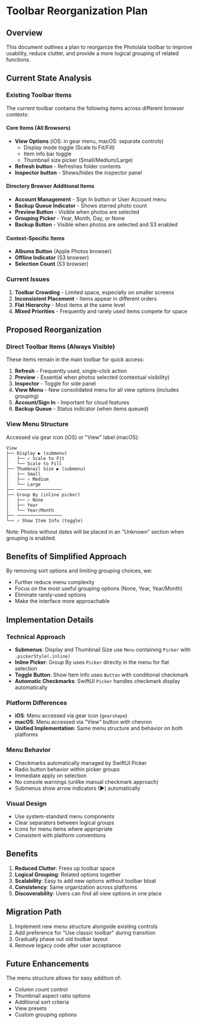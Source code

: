 # Toolbar Reorganization Plan

## Overview

This document outlines a plan to reorganize the Photolala toolbar to improve usability, reduce clutter, and provide a more logical grouping of related functions.

## Current State Analysis

### Existing Toolbar Items

The current toolbar contains the following items across different browser contexts:

#### Core Items (All Browsers)
- **View Options** (iOS: in gear menu, macOS: separate controls)
  - Display mode toggle (Scale to Fit/Fill)
  - Item info bar toggle
  - Thumbnail size picker (Small/Medium/Large)
- **Refresh button** - Refreshes folder contents
- **Inspector button** - Shows/hides the inspector panel

#### Directory Browser Additional Items
- **Account Management** - Sign In button or User Account menu
- **Backup Queue Indicator** - Shows starred photo count
- **Preview Button** - Visible when photos are selected
- **Grouping Picker** - Year, Month, Day, or None
- **Backup Button** - Visible when photos are selected and S3 enabled

#### Context-Specific Items
- **Albums Button** (Apple Photos browser)
- **Offline Indicator** (S3 browser)
- **Selection Count** (S3 browser)

### Current Issues

1. **Toolbar Crowding** - Limited space, especially on smaller screens
2. **Inconsistent Placement** - Items appear in different orders
3. **Flat Hierarchy** - Most items at the same level
4. **Mixed Priorities** - Frequently and rarely used items compete for space

## Proposed Reorganization

### Direct Toolbar Items (Always Visible)

These items remain in the main toolbar for quick access:

1. **Refresh** - Frequently used, single-click action
2. **Preview** - Essential when photos selected (contextual visibility)
3. **Inspector** - Toggle for side panel
4. **View Menu** - New consolidated menu for all view options (includes grouping)
5. **Account/Sign In** - Important for cloud features
6. **Backup Queue** - Status indicator (when items queued)

### View Menu Structure

Accessed via gear icon (iOS) or "View" label (macOS):

```
View
├── Display ▶ (submenu)
│   ├── ✓ Scale to Fit
│   └── Scale to Fill
├── Thumbnail Size ▶ (submenu)
│   ├── Small
│   ├── ✓ Medium
│   └── Large
├── ─────────────────
├── Group By (inline picker)
│   ├── ✓ None
│   ├── Year
│   └── Year/Month
├── ─────────────────
└── ✓ Show Item Info (toggle)
```

Note: Photos without dates will be placed in an "Unknown" section when grouping is enabled.

## Benefits of Simplified Approach

By removing sort options and limiting grouping choices, we:
- Further reduce menu complexity
- Focus on the most useful grouping options (None, Year, Year/Month)
- Eliminate rarely-used options
- Make the interface more approachable

## Implementation Details

### Technical Approach

- **Submenus**: Display and Thumbnail Size use `Menu` containing `Picker` with `.pickerStyle(.inline)`
- **Inline Picker**: Group By uses `Picker` directly in the menu for flat selection
- **Toggle Button**: Show Item Info uses `Button` with conditional checkmark
- **Automatic Checkmarks**: SwiftUI `Picker` handles checkmark display automatically

### Platform Differences

- **iOS**: Menu accessed via gear icon (`gearshape`)
- **macOS**: Menu accessed via "View" button with chevron
- **Unified Implementation**: Same menu structure and behavior on both platforms

### Menu Behavior

- Checkmarks automatically managed by SwiftUI Picker
- Radio button behavior within picker groups
- Immediate apply on selection
- No console warnings (unlike manual checkmark approach)
- Submenus show arrow indicators (▶) automatically

### Visual Design

- Use system-standard menu components
- Clear separators between logical groups
- Icons for menu items where appropriate
- Consistent with platform conventions

## Benefits

1. **Reduced Clutter**: Frees up toolbar space
2. **Logical Grouping**: Related options together
3. **Scalability**: Easy to add new options without toolbar bloat
4. **Consistency**: Same organization across platforms
5. **Discoverability**: Users can find all view options in one place

## Migration Path

1. Implement new menu structure alongside existing controls
2. Add preference for "Use classic toolbar" during transition
3. Gradually phase out old toolbar layout
4. Remove legacy code after user acceptance

## Future Enhancements

The menu structure allows for easy addition of:
- Column count control
- Thumbnail aspect ratio options
- Additional sort criteria
- View presets
- Custom grouping options